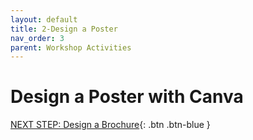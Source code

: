 ```yaml
---
layout: default
title: 2-Design a Poster
nav_order: 3
parent: Workshop Activities
---
```

# Design a Poster with Canva 

[NEXT STEP: Design a Brochure](canva-brochure.html){: .btn .btn-blue }
